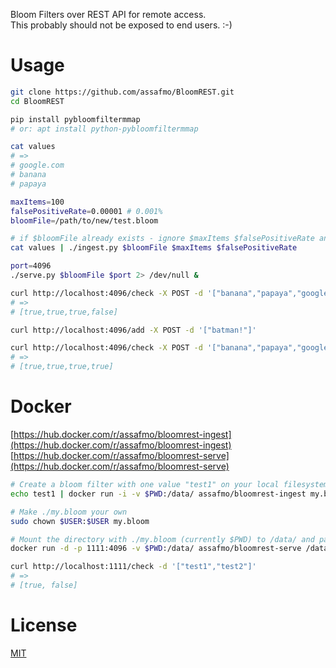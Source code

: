 Bloom Filters over REST API for remote access.  
This probably should not be exposed to end users. :-)  

# Usage
```bash
git clone https://github.com/assafmo/BloomREST.git
cd BloomREST

pip install pybloomfiltermmap
# or: apt install python-pybloomfiltermmap

cat values
# => 
# google.com
# banana
# papaya

maxItems=100
falsePositiveRate=0.00001 # 0.001%
bloomFile=/path/to/new/test.bloom

# if $bloomFile already exists - ignore $maxItems $falsePositiveRate and just add the values to it
cat values | ./ingest.py $bloomFile $maxItems $falsePositiveRate 

port=4096
./serve.py $bloomFile $port 2> /dev/null &

curl http://localhost:4096/check -X POST -d '["banana","papaya","google.com","batman!"]'
# =>
# [true,true,true,false]

curl http://localhost:4096/add -X POST -d '["batman!"]'

curl http://localhost:4096/check -X POST -d '["banana","papaya","google.com","batman!"]'
# =>
# [true,true,true,true]
```
# Docker
[https://hub.docker.com/r/assafmo/bloomrest-ingest](https://hub.docker.com/r/assafmo/bloomrest-ingest)  
[https://hub.docker.com/r/assafmo/bloomrest-serve](https://hub.docker.com/r/assafmo/bloomrest-serve)

```bash
# Create a bloom filter with one value "test1" on your local filesystem ./my.bloom
echo test1 | docker run -i -v $PWD:/data/ assafmo/bloomrest-ingest my.bloom 10 0.001

# Make ./my.bloom your own
sudo chown $USER:$USER my.bloom

# Mount the directory with ./my.bloom (currently $PWD) to /data/ and pass the new my.bloom path and 4096 as a port to docker (must be 4096!)
docker run -d -p 1111:4096 -v $PWD:/data/ assafmo/bloomrest-serve /data/my.bloom 4096

curl http://localhost:1111/check -d '["test1","test2"]'                                      
# =>
# [true, false]
```

# License
[MIT](/LICENSE.md)
